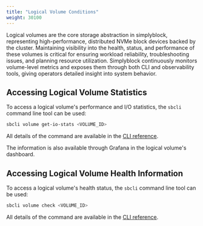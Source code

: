 ```yaml
---
title: "Logical Volume Conditions"
weight: 30100
---
```


Logical volumes are the core storage abstraction in simplyblock, representing high-performance, distributed NVMe
block devices backed by the cluster. Maintaining visibility into the health, status, and performance of these volumes is
critical for ensuring workload reliability, troubleshooting issues, and planning resource utilization. Simplyblock
continuously monitors volume-level metrics and exposes them through both CLI and observability tools, giving operators
detailed insight into system behavior.

## Accessing Logical Volume Statistics 

To access a logical volume's performance and I/O statistics, the `sbcli` command line tool can be used:

```bash title="Accessing the statistics of a logical volume"
sbcli volume get-io-stats <VOLUME_ID>
```

All details of the command are available in the
[CLI reference](../../reference/cli/volume.md#gets-a-logical-volumes-io-statistics).

The information is also available through Grafana in the logical volume's dashboard.

## Accessing Logical Volume Health Information

To access a logical volume's health status, the `sbcli` command line tool can be used:

```bash title="Accessing the health status of a logical volume"
sbcli volume check <VOLUME_ID>
```

All details of the command are available in the
[CLI reference](../../reference/cli/volume.md#checks-a-logical-volumes-health).
